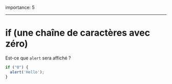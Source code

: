 importance: 5

---

# if (une chaîne de caractères avec zéro)

Est-ce que `alert` sera affiché ?

```js
if ("0") {
  alert('Hello');
}
```